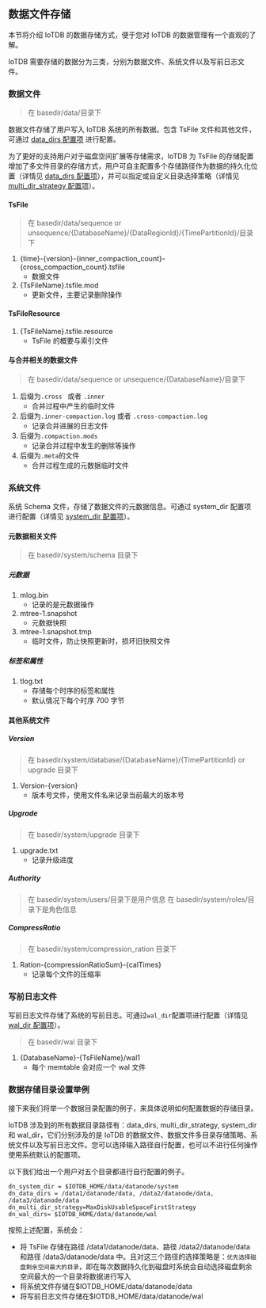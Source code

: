 <!--

    Licensed to the Apache Software Foundation (ASF) under one
    or more contributor license agreements.  See the NOTICE file
    distributed with this work for additional information
    regarding copyright ownership.  The ASF licenses this file
    to you under the Apache License, Version 2.0 (the
    "License"); you may not use this file except in compliance
    with the License.  You may obtain a copy of the License at
    
        http://www.apache.org/licenses/LICENSE-2.0
    
    Unless required by applicable law or agreed to in writing,
    software distributed under the License is distributed on an
    "AS IS" BASIS, WITHOUT WARRANTIES OR CONDITIONS OF ANY
    KIND, either express or implied.  See the License for the
    specific language governing permissions and limitations
    under the License.

-->

## 数据文件存储

本节将介绍 IoTDB 的数据存储方式，便于您对 IoTDB 的数据管理有一个直观的了解。

IoTDB 需要存储的数据分为三类，分别为数据文件、系统文件以及写前日志文件。

### 数据文件
> 在 basedir/data/目录下

数据文件存储了用户写入 IoTDB 系统的所有数据。包含 TsFile 文件和其他文件，可通过 [data_dirs 配置项](../Reference/DataNode-Config-Manual.md) 进行配置。

为了更好的支持用户对于磁盘空间扩展等存储需求，IoTDB 为 TsFile 的存储配置增加了多文件目录的存储方式，用户可自主配置多个存储路径作为数据的持久化位置（详情见 [data_dirs 配置项](../Reference/DataNode-Config-Manual.md)），并可以指定或自定义目录选择策略（详情见 [multi_dir_strategy 配置项](../Reference/DataNode-Config-Manual.md)）。

#### TsFile
> 在 basedir/data/sequence or unsequence/{DatabaseName}/{DataRegionId}/{TimePartitionId}/目录下
1. {time}-{version}-{inner_compaction_count}-{cross_compaction_count}.tsfile
    + 数据文件
2. {TsFileName}.tsfile.mod
    + 更新文件，主要记录删除操作

#### TsFileResource
1. {TsFileName}.tsfile.resource
    + TsFile 的概要与索引文件

#### 与合并相关的数据文件
> 在 basedir/data/sequence or unsequence/{DatabaseName}/目录下

1. 后缀为`.cross ` 或者 `.inner`
    + 合并过程中产生的临时文件
2. 后缀为`.inner-compaction.log` 或者 `.cross-compaction.log`
    + 记录合并进展的日志文件
3. 后缀为`.compaction.mods`
    + 记录合并过程中发生的删除等操作
4. 后缀为`.meta`的文件
    + 合并过程生成的元数据临时文件

### 系统文件

系统 Schema 文件，存储了数据文件的元数据信息。可通过 system_dir 配置项进行配置（详情见 [system_dir 配置项](../Reference/DataNode-Config-Manual.md)）。

#### 元数据相关文件
> 在 basedir/system/schema 目录下

##### 元数据
1. mlog.bin
    + 记录的是元数据操作
2. mtree-1.snapshot
    + 元数据快照
3. mtree-1.snapshot.tmp
    + 临时文件，防止快照更新时，损坏旧快照文件

##### 标签和属性
1. tlog.txt
    + 存储每个时序的标签和属性
    + 默认情况下每个时序 700 字节

#### 其他系统文件
##### Version
> 在 basedir/system/database/{DatabaseName}/{TimePartitionId} or upgrade 目录下
1. Version-{version}
    + 版本号文件，使用文件名来记录当前最大的版本号

##### Upgrade
> 在 basedir/system/upgrade 目录下
1. upgrade.txt
    + 记录升级进度

##### Authority
> 在 basedir/system/users/目录下是用户信息
> 在 basedir/system/roles/目录下是角色信息

##### CompressRatio
> 在 basedir/system/compression_ration 目录下
1. Ration-{compressionRatioSum}-{calTimes}
    + 记录每个文件的压缩率
### 写前日志文件
写前日志文件存储了系统的写前日志。可通过`wal_dir`配置项进行配置（详情见 [wal_dir 配置项](../Reference/DataNode-Config-Manual.md)）。
> 在 basedir/wal 目录下
1. {DatabaseName}-{TsFileName}/wal1
    + 每个 memtable 会对应一个 wal 文件


### 数据存储目录设置举例

接下来我们将举一个数据目录配置的例子，来具体说明如何配置数据的存储目录。

IoTDB 涉及到的所有数据目录路径有：data_dirs, multi_dir_strategy, system_dir 和 wal_dir，它们分别涉及的是 IoTDB 的数据文件、数据文件多目录存储策略、系统文件以及写前日志文件。您可以选择输入路径自行配置，也可以不进行任何操作使用系统默认的配置项。

以下我们给出一个用户对五个目录都进行自行配置的例子。

```
dn_system_dir = $IOTDB_HOME/data/datanode/system
dn_data_dirs = /data1/datanode/data, /data2/datanode/data, /data3/datanode/data 
dn_multi_dir_strategy=MaxDiskUsableSpaceFirstStrategy
dn_wal_dirs= $IOTDB_HOME/data/datanode/wal
```
按照上述配置，系统会：

* 将 TsFile 存储在路径 /data1/datanode/data、路径 /data2/datanode/data 和路径 /data3/datanode/data 中。且对这三个路径的选择策略是：`优先选择磁盘剩余空间最大的目录`，即在每次数据持久化到磁盘时系统会自动选择磁盘剩余空间最大的一个目录将数据进行写入
* 将系统文件存储在$IOTDB_HOME/data/datanode/data
* 将写前日志文件存储在$IOTDB_HOME/data/datanode/wal
